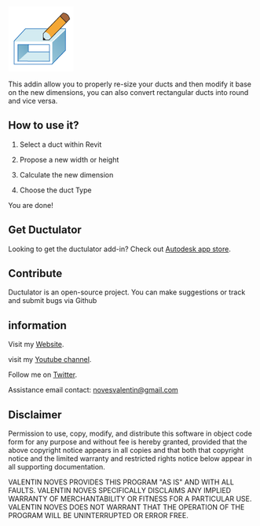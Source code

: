 ![alt text](https://github.com/vnoves/Ductulator/blob/master/Ductulator/Resources/DuctulatorPresentation-01.png)


This addin allow you to properly re-size your ducts and then modify it base on the new dimensions, you can also convert rectangular ducts into round and vice versa.


## How to use it? ##


1. Select a duct within Revit

2.  Propose a new width or height

3.  Calculate the new dimension

4.  Choose the duct Type

 

You are done! 


## Get Ductulator ##

Looking to get the ductulator add-in?  Check out [Autodesk app store](https://apps.autodesk.com/RVT/en/Detail/Index?id=6272106374266176068&appLang=en&os=Win64).


## Contribute ##

Ductulator is an open-source project.  You can make suggestions or track and submit bugs via Github


## information ##

Visit my [Website](https://vnoves.com/). 

visit my [Youtube channel](https://www.youtube.com/channel/UCp_UhkKl76_KA6WaHvWCBMg).

Follow me on [Twitter](https://twitter.com/valenoves).

Assistance email contact: novesvalentin@gmail.com 



## Disclaimer ##

Permission to use, copy, modify, and distribute this software in object code form for any purpose and without fee is hereby granted, provided that the above copyright notice appears in all copies and that both that copyright notice and the limited warranty and restricted rights notice below appear in all supporting documentation.

VALENTIN NOVES PROVIDES THIS PROGRAM "AS IS" AND WITH ALL FAULTS. VALENTIN NOVES SPECIFICALLY DISCLAIMS ANY IMPLIED WARRANTY OF MERCHANTABILITY OR FITNESS FOR A PARTICULAR USE. VALENTIN NOVES DOES NOT WARRANT THAT THE OPERATION OF THE PROGRAM WILL BE UNINTERRUPTED OR ERROR FREE.
